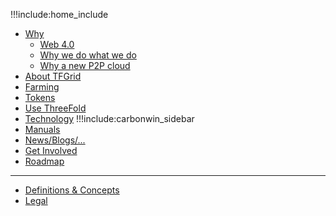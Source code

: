 !!!include:home_include
- [Why](@why_intro)
  - [Web 4.0](@web4)
  - [Why we do what we do](@why_intro)
  - [Why a new P2P cloud](@why_grid_link)
- [About TFGrid](@grid_home)
- [Farming](@farming_home)
- [Tokens](@tokens_home)
- [Use ThreeFold](@grid_use)
- [Technology](@technology)
!!!include:carbonwin_sidebar
- [Manuals](@wiki_overview)
- [News/Blogs/...](@communication)
- [Get Involved](@getinvolved)
- [Roadmap](@roadmap)
------------
- [Definitions & Concepts](@definitions_concepts)
- [Legal](@legal:legal)